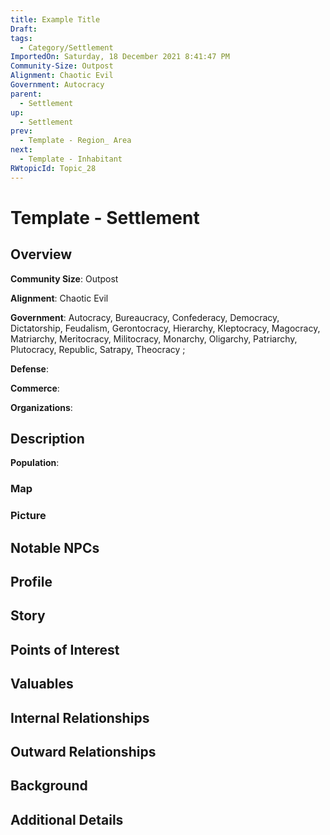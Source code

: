 ```yaml
---
title: Example Title
Draft: 
tags:
  - Category/Settlement
ImportedOn: Saturday, 18 December 2021 8:41:47 PM
Community-Size: Outpost
Alignment: Chaotic Evil
Government: Autocracy
parent:
  - Settlement
up:
  - Settlement
prev:
  - Template - Region_ Area
next:
  - Template - Inhabitant
RWtopicId: Topic_28
---
```

# Template - Settlement
## Overview
**Community Size**: Outpost

**Alignment**: Chaotic Evil

**Government**: Autocracy, Bureaucracy, Confederacy, Democracy, Dictatorship, Feudalism, Gerontocracy, Hierarchy, Kleptocracy, Magocracy, Matriarchy, Meritocracy, Militocracy, Monarchy, Oligarchy, Patriarchy, Plutocracy, Republic, Satrapy, Theocracy ;

**Defense**: 

**Commerce**: 

**Organizations**: 



## Description
**Population**: 

###  Map

###  Picture



## Notable NPCs


## Profile


## Story


## Points of Interest


## Valuables


## Internal Relationships


## Outward Relationships


## Background


## Additional Details


